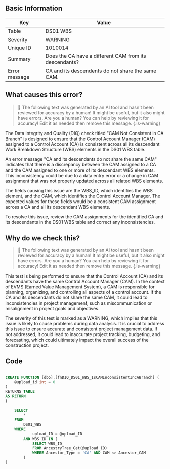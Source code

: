 ## Basic Information
| Key         | Value          |
|-------------|----------------|
| Table       | DS01 WBS |
| Severity    | WARNING |
| Unique ID   | 1010014   |
| Summary     | Does the CA have a different CAM from its descendants? |
| Error message | CA and its descendents do not share the same CAM. |

## What causes this error?

> :robot: The following text was generated by an AI tool and hasn't been reviewed for accuracy by a human! It might be useful, but it also might have errors. Are you a human? You can help by reviewing it for accuracy! Edit it as needed then remove this message.
{.is-warning}

The Data Integrity and Quality (DIQ) check titled "CAM Not Consistent in CA Branch" is designed to ensure that the Control Account Manager (CAM) assigned to a Control Account (CA) is consistent across all its descendant Work Breakdown Structure (WBS) elements in the DS01 WBS table. 

An error message "CA and its descendants do not share the same CAM" indicates that there is a discrepancy between the CAM assigned to a CA and the CAM assigned to one or more of its descendant WBS elements. This inconsistency could be due to a data entry error or a change in CAM assignment that was not properly updated across all related WBS elements.

The fields causing this issue are the WBS_ID, which identifies the WBS element, and the CAM, which identifies the Control Account Manager. The expected values for these fields would be a consistent CAM assignment across a CA and all its descendant WBS elements. 

To resolve this issue, review the CAM assignments for the identified CA and its descendants in the DS01 WBS table and correct any inconsistencies.
## Why do we check this?

> :robot: The following text was generated by an AI tool and hasn't been reviewed for accuracy by a human! It might be useful, but it also might have errors. Are you a human? You can help by reviewing it for accuracy! Edit it as needed then remove this message.
{.is-warning}

This test is being performed to ensure that the Control Account (CA) and its descendants have the same Control Account Manager (CAM). In the context of EVMS (Earned Value Management System), a CAM is responsible for planning, organizing, and controlling all aspects of a control account. If the CA and its descendants do not share the same CAM, it could lead to inconsistencies in project management, such as miscommunication or misalignment in project goals and objectives.

The severity of this test is marked as a WARNING, which implies that this issue is likely to cause problems during data analysis. It is crucial to address this issue to ensure accurate and consistent project management data. If not addressed, it could lead to inaccurate project tracking, budgeting, and forecasting, which could ultimately impact the overall success of the construction project.
## Code

```sql

CREATE FUNCTION [dbo].[fnDIQ_DS01_WBS_IsCAMInconsistentInCABranch] (
	@upload_id int = 0
)
RETURNS TABLE
AS RETURN
(
	
	SELECT 
		*
	FROM
		DS01_WBS
	WHERE
			upload_ID = @upload_ID
		AND WBS_ID IN (
			SELECT WBS_ID
			FROM AncestryTree_Get(@upload_ID)
			WHERE Ancestor_Type = 'CA' AND CAM <> Ancestor_CAM
		)
)
```
